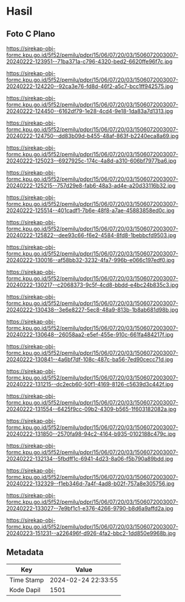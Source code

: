 # Hasil

## Foto C Plano

https://sirekap-obj-formc.kpu.go.id/5f52/pemilu/pdpr/15/06/07/20/03/1506072003007-20240222-123951--71ba371a-c796-4320-bed2-6620ffe96f7c.jpg

https://sirekap-obj-formc.kpu.go.id/5f52/pemilu/pdpr/15/06/07/20/03/1506072003007-20240222-124220--92ca3e76-fd8d-46f2-a5c7-bcc1ff942575.jpg

https://sirekap-obj-formc.kpu.go.id/5f52/pemilu/pdpr/15/06/07/20/03/1506072003007-20240222-124450--6162df79-1e28-4cd4-9e18-1da83a7d1313.jpg

https://sirekap-obj-formc.kpu.go.id/5f52/pemilu/pdpr/15/06/07/20/03/1506072003007-20240222-124750--dd83b09d-b455-48af-863f-b2240eca8a69.jpg

https://sirekap-obj-formc.kpu.go.id/5f52/pemilu/pdpr/15/06/07/20/03/1506072003007-20240222-125023--6927925c-174c-4a8d-a310-606bf7977ba6.jpg

https://sirekap-obj-formc.kpu.go.id/5f52/pemilu/pdpr/15/06/07/20/03/1506072003007-20240222-125215--757d29e8-fab6-48a3-ad4e-a20d33116b32.jpg

https://sirekap-obj-formc.kpu.go.id/5f52/pemilu/pdpr/15/06/07/20/03/1506072003007-20240222-125514--401cadf1-7b6e-48f8-a7ae-45883858ed0c.jpg

https://sirekap-obj-formc.kpu.go.id/5f52/pemilu/pdpr/15/06/07/20/03/1506072003007-20240222-125822--dee93c66-f6e2-4584-8fd8-1bebbcfd9503.jpg

https://sirekap-obj-formc.kpu.go.id/5f52/pemilu/pdpr/15/06/07/20/03/1506072003007-20240222-130016--af58bb32-3232-4fa7-996b-e066c197edf0.jpg

https://sirekap-obj-formc.kpu.go.id/5f52/pemilu/pdpr/15/06/07/20/03/1506072003007-20240222-130217--c2068373-9c5f-4cd8-bbdd-e4bc24b835c3.jpg

https://sirekap-obj-formc.kpu.go.id/5f52/pemilu/pdpr/15/06/07/20/03/1506072003007-20240222-130438--3e6e8227-5ec8-48a9-813b-1b8ab681d98b.jpg

https://sirekap-obj-formc.kpu.go.id/5f52/pemilu/pdpr/15/06/07/20/03/1506072003007-20240222-130648--26058aa2-e5ef-455e-910c-661fa484217f.jpg

https://sirekap-obj-formc.kpu.go.id/5f52/pemilu/pdpr/15/06/07/20/03/1506072003007-20240222-130841--4a6bf7df-108c-487c-ba56-7ed90cecc71d.jpg

https://sirekap-obj-formc.kpu.go.id/5f52/pemilu/pdpr/15/06/07/20/03/1506072003007-20240222-131215--dc2ecb60-50f1-4169-8126-c5639d3c442f.jpg

https://sirekap-obj-formc.kpu.go.id/5f52/pemilu/pdpr/15/06/07/20/03/1506072003007-20240222-131554--6425f9cc-09b2-4309-b565-1f603182082a.jpg

https://sirekap-obj-formc.kpu.go.id/5f52/pemilu/pdpr/15/06/07/20/03/1506072003007-20240222-131850--2570fa98-94c2-4164-b935-0102188c479c.jpg

https://sirekap-obj-formc.kpu.go.id/5f52/pemilu/pdpr/15/06/07/20/03/1506072003007-20240222-132134--5fbdff1c-6941-4d23-8a06-f5b790a89bdd.jpg

https://sirekap-obj-formc.kpu.go.id/5f52/pemilu/pdpr/15/06/07/20/03/1506072003007-20240222-132329--f1eb346d-7a4f-4ad8-b02f-757a8e305756.jpg

https://sirekap-obj-formc.kpu.go.id/5f52/pemilu/pdpr/15/06/07/20/03/1506072003007-20240222-133027--7e9bf1c1-e376-4266-9790-b8d6a9affd2a.jpg

https://sirekap-obj-formc.kpu.go.id/5f52/pemilu/pdpr/15/06/07/20/03/1506072003007-20240223-151231--a226496f-d926-4fa2-bbc2-1dd850e9968b.jpg


## Metadata

| Key        | Value               |
| ---------- | ------------------- |
| Time Stamp | 2024-02-24 22:33:55 |
| Kode Dapil | 1501                |



